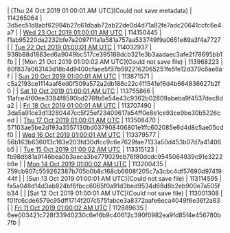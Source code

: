 | [Thu 24 Oct 2019 01:00:01 AM UTC](Could not save metadata) | 114265064 | 3d5ec51d8abf62994b27c61dbab72ab22de0d4d71a82fe7adc20641ccfc6e4a7 | 
| [Wed 23 Oct 2019 01:00:01 AM UTC]() | 114150445 | f1ab95220da2232bfe7a2097f11a1a581a757aa533749f9a0651e89a3f4a7727 | 
| [Tue 22 Oct 2019 01:00:01 AM UTC]() | 114032937 | 938b88d1883ed6a9049bc517ce395188dcb321e3b3aadaec3afe2f78695bb1fb | 
| [Mon 21 Oct 2019 01:00:02 AM UTC](Could not save file) | 113968223 | 80f837a063143d18b4d9400cfaee5f97b5922162065251fe5fe12d379c6ae6af | 
| [Sun 20 Oct 2019 01:00:01 AM UTC]() | 113871571 | c5a2193ce1114aaf6ed0f509a572a2db186c22c4f1541ef6d4b664836627b2f0 | 
| [Sat 19 Oct 2019 01:00:01 AM UTC]() | 113755866 | 11afce4f60ee3384f8590bd276fb6e54e43c9362b02809abeba9f4537dec8da2 | 
| [Fri 18 Oct 2019 01:00:01 AM UTC]() | 113707490 | 3da5a91ce3d13280447cc5f25ef23409617a54ff0e8e1ce93ce9be30b5226ced | 
| [Thu 17 Oct 2019 01:00:01 AM UTC](https://transfer.sh/GRvTX/trcninja-dbdump-20191017010001.tar.bz2) | 113508470 | 57103ae5be2d193a3557130bd037908406801e1ffc602085e6d4d8c5ae05cdf0 | 
| [Wed 16 Oct 2019 01:00:01 AM UTC]() | 113379577 | 56b163b636013c163e203fd30dfcc9c6e7629fae7133a50d453b07d7a41406b5 | 
| [Tue 15 Oct 2019 01:00:02 AM UTC]() | 113315123 | fb98db81a9146bea0b3aeca3be779029cb76f80dcdc9545064939c91e3222b9e | 
| [Mon 14 Oct 2019 01:00:02 AM UTC]() | 113200435 | 759cb907c559262387b705b0b8c168cb6608f205c7a3cbc4df57690d9741944f | 
| [Sun 13 Oct 2019 01:00:01 AM UTC](Could not save file) | 113114595 | fa5a048d14d3ab824bf6fbcc6065f0a91d3bed9534d68d8b2eb900e7a505fb34 | 
| [Sat 12 Oct 2019 01:00:01 AM UTC](Could not save file) | 113001308 | f01fc6cde6579c95dff1714f207c575fabce3a8372aafe6eca4049f6e36f2a83 | 
| [Fri 11 Oct 2019 01:00:02 AM UTC]() | 112889635 | 6ee003421c728f33940230c6e16b9c40612c390f0982ea9fd85f4e456780b7fb | 
